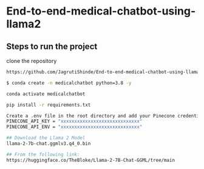 # End-to-end-medical-chatbot-using-llama2



## Steps to run the project

clone the repository

```bash
https://github.com/JagrutiShinde/End-to-end-medical-chatbot-using-llama2.git
```


```bash
$ conda create -n medicalchatbot python=3.8 -y
```

```bash
conda activate medicalchatbot
```

```bash
pip install -r requirements.txt
```
```bash
Create a .env file in the root directory and add your Pinecone credentials as follows:
PINECONE_API_KEY = "xxxxxxxxxxxxxxxxxxxxxxxxxxxxx"
PINECONE_API_ENV = "xxxxxxxxxxxxxxxxxxxxxxxxxxxxx"
```

```bash
## Download the Llama 2 Model
llama-2-7b-chat.ggmlv3.q4_0.bin
```

```bash
## From the following link:
https://huggingface.co/TheBloke/Llama-2-7B-Chat-GGML/tree/main
```